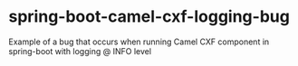 # spring-boot-camel-cxf-logging-bug
Example of a bug that occurs when running Camel CXF component in spring-boot with logging @ INFO level

